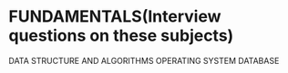 # FUNDAMENTALS(Interview questions on these subjects)
DATA STRUCTURE AND ALGORITHMS
OPERATING SYSTEM
DATABASE 
